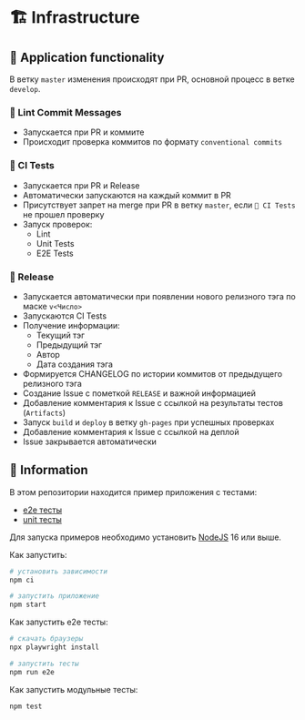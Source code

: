 # 🏗️ Infrastructure

## 📌 Application functionality

В ветку `master` изменения происходят при PR, основной процесс в ветке `develop`.

### 📖 Lint Commit Messages

- Запускается при PR и коммите
- Происходит проверка коммитов по формату `conventional commits`

### 💢 CI Tests

- Запускается при PR и Release
- Автоматически запускаются на каждый коммит в PR
- Присутствует запрет на merge при PR в ветку `master`, если `💢 CI Tests` не прошел проверку
- Запуск проверок:
  - Lint
  - Unit Tests
  - E2E Tests

### 🚀 Release

- Запускается автоматически при появлении нового релизного тэга по маске `v<Число>`
- Запускаются CI Tests
- Получение информации:
  - Текущий тэг
  - Предыдущий тэг
  - Автор
  - Дата создания тэга
- Формируется CHANGELOG по истории коммитов от предыдущего релизного тэга
- Создание Issue с пометкой `RELEASE` и важной информацией
- Добавление комментария к Issue с ссылкой на результаты тестов (`Artifacts`)
- Запуск `build` и `deploy` в ветку `gh-pages` при успешных проверках
- Добавление комментария к Issue с ссылкой на деплой
- Issue закрывается автоматически

## 📜 Information

В этом репозитории находится пример приложения с тестами:

- [e2e тесты](e2e/example.spec.ts)
- [unit тесты](src/example.test.tsx)

Для запуска примеров необходимо установить [NodeJS](https://nodejs.org/en/download/) 16 или выше.

Как запустить:

```sh
# установить зависимости
npm ci

# запустить приложение
npm start
```

Как запустить e2e тесты:

```sh
# скачать браузеры
npx playwright install

# запустить тесты
npm run e2e
```

Как запустить модульные тесты:

```sh
npm test
```
